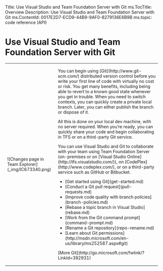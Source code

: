 ﻿Title: Use Visual Studio and Team Foundation Server with Git
ms.TocTitle: Overview
Description: Use Visual Studio and Team Foundation Server with Git
ms.ContentId: 0017E2D7-ECD9-44B9-9AF0-8279136E6B9B
ms.topic: code reference (API)

# Use Visual Studio and Team Foundation Server with Git

<table>
<tr>
<td>
![Changes page in Team Explorer](_img/IC673340.png)
</td>
<td>
<p>You can begin using [Git](http://www.git-scm.com/) distributed version control before you write your first line of code with virtually no cost or risk. You get many benefits, including being able to revert to a known good state whenever you get in trouble. When you need to switch contexts, you can quickly create a private local branch. Later, you can either publish the branch or dispose of it.</p>

<p>All this is done on your local dev machine, with no server required. When you’re ready, you can quickly share your code and begin collaborating in TFS or on a third-party Git service.</p>

<p>You can use Visual Studio and Git to collaborate with your team using Team Foundation Server (on-premises or on [Visual Studio Online](http://tfs.visualstudio.com/)), on [CodePlex](http://www.codeplex.com/), or on a third-party service such as GitHub or Bitbucket.</p>

<ul>
<li>[Get started using Git](get-started.md)</li>
<li>[Conduct a Git pull request](pull-requests.md)</li>
<li>[Improve code quality with branch policies](branch-policies.md)</li>
<li>[Rebase a topic branch in Visual Studio](rebase.md)</li>
<li>[Work from the Git command prompt](command-prompt.md)</li>
<li>[Rename a Git repository](repo-rename.md)</li>
<li>[Learn about Git permissions](http://msdn.microsoft.com/en-us/library/ms252587.aspx#git)</li>
</ul>
<p>
[More Git](http://go.microsoft.com/fwlink/?LinkId=392931)
</p>
</td>
</tr>
</table>